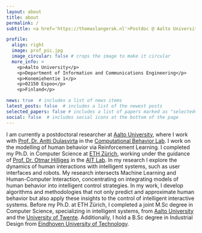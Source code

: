 ```yaml
---
layout: about
title: about
permalink: /
subtitle: <a href='https://thomaslangerak.nl'>Postdoc @ Aalto University</a>.

profile:
  align: right
  image: prof_pic.jpg
  image_circular: false # crops the image to make it circular
  more_info: >
    <p>Aalto University</p>
    <p>Department of Information and Communications Engineering</p>
    <p>Konemiehentie 1</p>
    <p>02150 Espoo</p>
    <p>Finland</p>

news: true  # includes a list of news items
latest_posts: false  # includes a list of the newest posts
selected_papers: false # includes a list of papers marked as "selected={true}"
social: false  # includes social icons at the bottom of the page
---
```


I am currently a postdoctoral researcher at [Aalto University](https://aalto.fi), where I work with [Prof. Dr. Antti Oulasvirta](https://users.aalto.fi/~oulasvir/) in the [Computational Behavior Lab](https://cbl.aalto.fi/). I work on the modelling of human behavior via Reinforcement Learning. I completed my Ph.D. in Computer Science at [ETH Zürich](https://ethz.ch), working under the guidance of [Prof. Dr. Otmar Hilliges](https://ait.ethz.ch/people/hilliges) in the [AIT Lab](https://ait.ethz.ch). In my research I explore the dynamics of human interactions with intelligent systems, such as user interfaces and robots. My research intersects Machine Learning and Human-Computer Interaction, concentrating on integrating models of human behavior into intelligent control strategies. In my work, I develop algorithms and methodologies that not only predict and approximate human behavior but also apply these insights to the control of intelligent interactive systems. Before my Ph.D. at ETH Zürich, I completed a joint M.Sc degree in Computer Science, specializing in intelligent systems, from [Aalto University](https://aalto.fi) and the [University of Twente](https://www.utwente.nl/en/). Additionally, I hold a B.Sc degree in Industrial Design from [Eindhoven University of Technology](https://tue.nl).